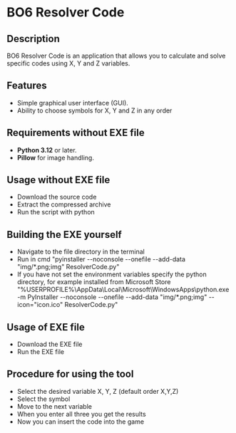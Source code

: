 # BO6 Resolver Code

## Description
BO6 Resolver Code is an application that allows you to calculate and solve specific codes using X, Y and Z variables.

## Features
- Simple graphical user interface (GUI).
- Ability to choose symbols for X, Y and Z in any order

## Requirements without EXE file
- **Python 3.12** or later.
- **Pillow** for image handling.

## Usage without EXE file
- Download the source code
- Extract the compressed archive
- Run the script with python

## Building the EXE yourself
- Navigate to the file directory in the terminal
- Run in cmd "pyinstaller --noconsole --onefile --add-data "img/*.png;img" ResolverCode.py"
- If you have not set the environment variables specify the python directory, for example installed from Microsoft Store "%USERPROFILE%\AppData\Local\Microsoft\WindowsApps\python.exe -m PyInstaller --noconsole --onefile --add-data "img/*.png;img" --icon="icon.ico" ResolverCode.py"

## Usage of EXE file
- Download the EXE file
- Run the EXE file

## Procedure for using the tool
- Select the desired variable X, Y, Z (default order X,Y,Z)
- Select the symbol
- Move to the next variable
- When you enter all three you get the results
- Now you can insert the code into the game

